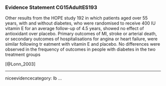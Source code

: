 ### Evidence Statement CG15AdultES193
Other results from the HOPE study 192 in which patients aged over 55 years, with and without diabetes, who were randomised to receive 400 IU vitamin E for an average follow-up of 4.5 years, showed no effect of antioxidant over placebo. Primary outcomes of MI, stroke or arterial death, or secondary outcomes of hospitalisations for angina or heart failure, were similar following tr eatment with vitamin E and placebo. No differences were observed in the frequency of outcomes in people with diabetes in the two treatment groups

[@Lonn_2003]

---
niceevidencecategory: Ib
...


